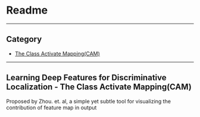# Readme

---------------------------------------------------------------------------------------------------------------------------------
## Category

* [The Class Activate Mapping(CAM)](#jump1)




--------------------------------------------------------------------

## <span id="jump1"> Learning Deep Features for Discriminative Localization - The Class Activate Mapping(CAM) </span>

Proposed by Zhou. et. al, a simple yet subtle tool for visualizing the contribution of feature map in output
